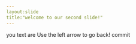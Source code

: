 ```yaml
---
layout:slide
title:"welcome to our second slide!"
---
```

you text are
Use the left arrow to go back!
commit
